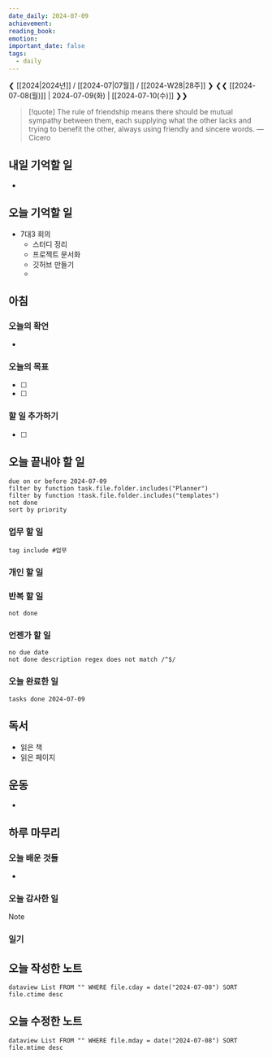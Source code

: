 ```yaml
---
date_daily: 2024-07-09
achievement: 
reading_book: 
emotion: 
important_date: false
tags:
  - daily
---
```

❮ [[2024|2024년]] / [[2024-07|07월]] / [[2024-W28|28주]] ❯
❮❮ [[2024-07-08(월)]] | 2024-07-09(화) | [[2024-07-10(수)]] ❯❯


> [!quote] The rule of friendship means there should be mutual sympathy between them, each supplying what the other lacks and trying to benefit the other, always using friendly and sincere words.
> — Cicero

## 내일 기억할 일 
-

## 오늘 기억할 일
- 7대3 회의
	- 스터디 정리
	- 프로젝트 문서화
	- 깃허브 만들기
	-
## 아침 
### 오늘의 확언 
- 
### 오늘의 목표 
- [ ] 
- [ ] 

### 할 일 추가하기 
- [ ] 

## 오늘 끝내야 할 일 
```tasks
due on or before 2024-07-09 
filter by function task.file.folder.includes("Planner") 
filter by function !task.file.folder.includes("templates") 
not done 
sort by priority 
```
### 업무 할 일 
```tasks 
tag include #업무 
``` 
### 개인 할 일 

### 반복 할 일 
```tasks 
not done

```

### 언젠가 할 일 
```tasks 
no due date 
not done description regex does not match /^$/ 
``` 
### 오늘 완료한 일 
```tasks done 2024-07-09 ``` 
## 독서 
- 읽은 책 
- 읽은 페이지 
## 운동 
-
## 하루 마무리 
### 오늘 배운 것들 
- 
### 오늘 감사한 일 
>[!note] 


### 일기 
## 오늘 작성한 노트 
```dataview List FROM "" WHERE file.cday = date("2024-07-08") SORT file.ctime desc ``` 
## 오늘 수정한 노트 
 ```dataview List FROM "" WHERE file.mday = date("2024-07-08") SORT file.mtime desc ```